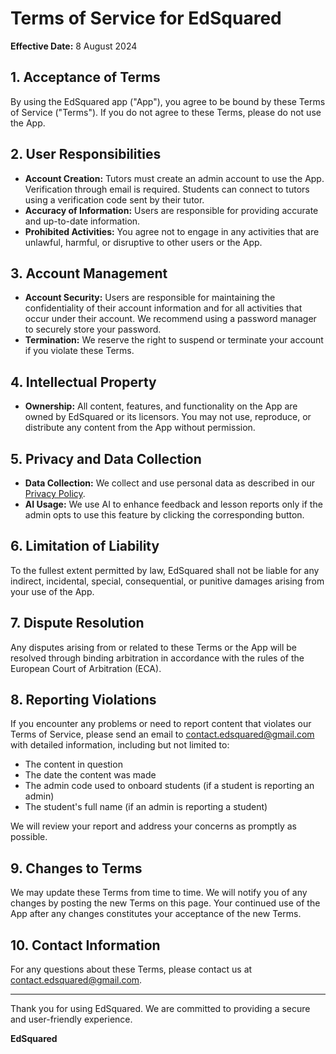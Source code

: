 # Terms of Service for EdSquared

**Effective Date:** 8 August 2024

## 1. Acceptance of Terms

By using the EdSquared app ("App"), you agree to be bound by these Terms of Service ("Terms"). If you do not agree to these Terms, please do not use the App.

## 2. User Responsibilities

- **Account Creation:** Tutors must create an admin account to use the App. Verification through email is required. Students can connect to tutors using a verification code sent by their tutor.
- **Accuracy of Information:** Users are responsible for providing accurate and up-to-date information.
- **Prohibited Activities:** You agree not to engage in any activities that are unlawful, harmful, or disruptive to other users or the App.

## 3. Account Management

- **Account Security:** Users are responsible for maintaining the confidentiality of their account information and for all activities that occur under their account. We recommend using a password manager to securely store your password.
- **Termination:** We reserve the right to suspend or terminate your account if you violate these Terms.

## 4. Intellectual Property

- **Ownership:** All content, features, and functionality on the App are owned by EdSquared or its licensors. You may not use, reproduce, or distribute any content from the App without permission.

## 5. Privacy and Data Collection

- **Data Collection:** We collect and use personal data as described in our [Privacy Policy](https://github.com/Cas-07/privacy-policy/blob/main/privacy-policy.md).
- **AI Usage:** We use AI to enhance feedback and lesson reports only if the admin opts to use this feature by clicking the corresponding button.

## 6. Limitation of Liability

To the fullest extent permitted by law, EdSquared shall not be liable for any indirect, incidental, special, consequential, or punitive damages arising from your use of the App.

## 7. Dispute Resolution

Any disputes arising from or related to these Terms or the App will be resolved through binding arbitration in accordance with the rules of the European Court of Arbitration (ECA).

## 8. Reporting Violations

If you encounter any problems or need to report content that violates our Terms of Service, please send an email to [contact.edsquared@gmail.com](mailto:contact.edsquared@gmail.com) with detailed information, including but not limited to:

- The content in question
- The date the content was made
- The admin code used to onboard students (if a student is reporting an admin)
- The student's full name (if an admin is reporting a student)

We will review your report and address your concerns as promptly as possible.

## 9. Changes to Terms

We may update these Terms from time to time. We will notify you of any changes by posting the new Terms on this page. Your continued use of the App after any changes constitutes your acceptance of the new Terms.

## 10. Contact Information

For any questions about these Terms, please contact us at [contact.edsquared@gmail.com](mailto:contact.edsquared@gmail.com).

---

Thank you for using EdSquared. We are committed to providing a secure and user-friendly experience.

**EdSquared**
